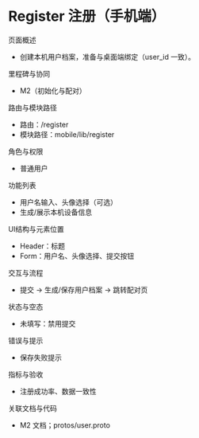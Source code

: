 # Register 注册（手机端）

页面概述
- 创建本机用户档案，准备与桌面端绑定（user_id 一致）。

里程碑与协同
- M2（初始化与配对）

路由与模块路径
- 路由：/register
- 模块路径：mobile/lib/register

角色与权限
- 普通用户

功能列表
- 用户名输入、头像选择（可选）
- 生成/展示本机设备信息

UI结构与元素位置
- Header：标题
- Form：用户名、头像选择、提交按钮

交互与流程
- 提交 → 生成/保存用户档案 → 跳转配对页

状态与空态
- 未填写：禁用提交

错误与提示
- 保存失败提示

指标与验收
- 注册成功率、数据一致性

关联文档与代码
- M2 文档；protos/user.proto